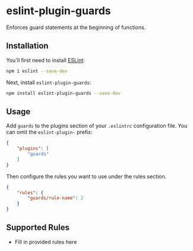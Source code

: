 # eslint-plugin-guards

Enforces guard statements at the beginning of functions.

## Installation

You'll first need to install [ESLint](https://eslint.org/):

```sh
npm i eslint --save-dev
```

Next, install `eslint-plugin-guards`:

```sh
npm install eslint-plugin-guards --save-dev
```

## Usage

Add `guards` to the plugins section of your `.eslintrc` configuration file. You can omit the `eslint-plugin-` prefix:

```json
{
    "plugins": [
        "guards"
    ]
}
```


Then configure the rules you want to use under the rules section.

```json
{
    "rules": {
        "guards/rule-name": 2
    }
}
```

## Supported Rules

* Fill in provided rules here


